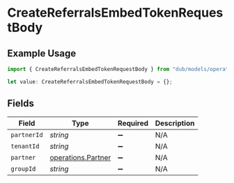 # CreateReferralsEmbedTokenRequestBody

## Example Usage

```typescript
import { CreateReferralsEmbedTokenRequestBody } from "dub/models/operations";

let value: CreateReferralsEmbedTokenRequestBody = {};
```

## Fields

| Field                                                    | Type                                                     | Required                                                 | Description                                              |
| -------------------------------------------------------- | -------------------------------------------------------- | -------------------------------------------------------- | -------------------------------------------------------- |
| `partnerId`                                              | *string*                                                 | :heavy_minus_sign:                                       | N/A                                                      |
| `tenantId`                                               | *string*                                                 | :heavy_minus_sign:                                       | N/A                                                      |
| `partner`                                                | [operations.Partner](../../models/operations/partner.md) | :heavy_minus_sign:                                       | N/A                                                      |
| `groupId`                                                | *string*                                                 | :heavy_minus_sign:                                       | N/A                                                      |